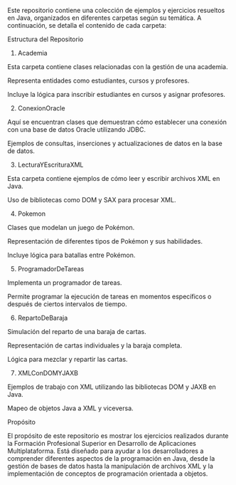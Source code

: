 Este repositorio contiene una colección de ejemplos y ejercicios resueltos en Java, organizados en diferentes carpetas según su temática. A continuación, se detalla el contenido de cada carpeta:

Estructura del Repositorio

1. Academia

Esta carpeta contiene clases relacionadas con la gestión de una academia.

Representa entidades como estudiantes, cursos y profesores.

Incluye la lógica para inscribir estudiantes en cursos y asignar profesores.

2. ConexionOracle

Aquí se encuentran clases que demuestran cómo establecer una conexión con una base de datos Oracle utilizando JDBC.

Ejemplos de consultas, inserciones y actualizaciones de datos en la base de datos.

3. LecturaYEscrituraXML

Esta carpeta contiene ejemplos de cómo leer y escribir archivos XML en Java.

Uso de bibliotecas como DOM y SAX para procesar XML.

4. Pokemon

Clases que modelan un juego de Pokémon.

Representación de diferentes tipos de Pokémon y sus habilidades.

Incluye lógica para batallas entre Pokémon.

5. ProgramadorDeTareas

Implementa un programador de tareas.

Permite programar la ejecución de tareas en momentos específicos o después de ciertos intervalos de tiempo.

6. RepartoDeBaraja

Simulación del reparto de una baraja de cartas.

Representación de cartas individuales y la baraja completa.

Lógica para mezclar y repartir las cartas.

7. XMLConDOMYJAXB

Ejemplos de trabajo con XML utilizando las bibliotecas DOM y JAXB en Java.

Mapeo de objetos Java a XML y viceversa.

Propósito

El propósito de este repositorio es mostrar los ejercicios realizados durante la Formación Profesional Superior en Desarrollo de Aplicaciones Multiplataforma. Está diseñado para ayudar a los desarrolladores a comprender diferentes aspectos de la programación en Java, desde la gestión de bases de datos hasta la manipulación de archivos XML y la implementación de conceptos de programación orientada a objetos.
